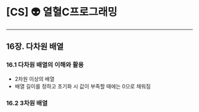 # [CS] 👽 열혈C프로그래밍

---

## 16장. 다차원 배열

### 16.1 다차원 배열의 이해와 활용

- 2차원 이상의 배열
- 배열 길이를 정하고 초기화 시 값이 부족할 때에는 0으로 채워짐

### 16.2 3차원 배열